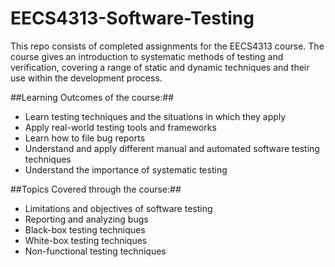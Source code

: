 # EECS4313-Software-Testing

This repo consists of completed assignments for the EECS4313 course.
The course gives an introduction to systematic methods of testing and verification, covering a range of static and dynamic techniques and their use within the development process.

##Learning Outcomes of the course:##
* Learn testing techniques and the situations in which they apply
* Apply real-world testing tools and frameworks
* Learn how to file bug reports
* Understand and apply different manual and automated software testing techniques
* Understand the importance of systematic testing

##Topics Covered through the course:##
* Limitations and objectives of software testing
* Reporting and analyzing bugs
* Black-box testing techniques
* White-box testing techniques
* Non-functional testing techniques
